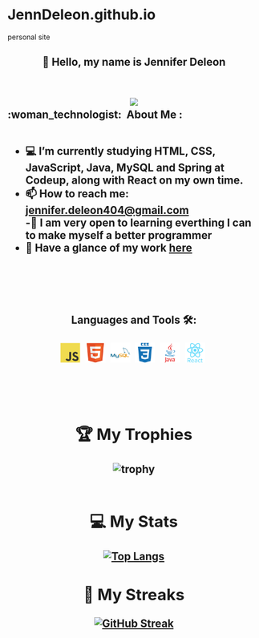 # JennDeleon.github.io
personal site

### 
<h2 align="center">👋 Hello, my name is Jennifer Deleon<br><br>
<h2>
<div id="header" align="center">
  <img src="https://media.giphy.com/media/KJmbSTSyIzetubNgJ5/giphy.gif"</img>
</div>
:woman_technologist: &nbsp;About Me :
<br>
<br>
  
- :computer: I’m currently studying HTML, CSS, JavaScript, Java, MySQL and Spring at Codeup, along with React on my own time. <br>
- 📫 How to reach me: jennifer.deleon404@gmail.com<br>
-📌 I am very open to learning everthing I can to make myself a better programmer<br>
- 🧐 Have a glance of my work [here](https://github.com/JennDeleon?tab=repositories)


<br>
<br>
<br>
  <p align="center">Languages and Tools 🛠:<br><br>
    <img src="https://github.com/devicons/devicon/blob/master/icons/javascript/javascript-original.svg" title="JavaScript" alt="JavaScript" width="40" height="40"/>&nbsp;
    <img src="https://github.com/devicons/devicon/blob/master/icons/html5/html5-original.svg" title="HTML5" alt="HTML" width="40" height="40"/>&nbsp;
    <img src="https://github.com/devicons/devicon/blob/master/icons/mysql/mysql-original-wordmark.svg" title="MySQL"  alt="MySQL" width="40" height="40"/>&nbsp;
    <img src="https://github.com/devicons/devicon/blob/master/icons/css3/css3-plain-wordmark.svg"  title="CSS3" alt="CSS" width="40" height="40"/>&nbsp;
    <img src="https://github.com/devicons/devicon/blob/master/icons/java/java-original-wordmark.svg" title="Java" alt="Java" width="40" height="40"/>&nbsp;
  <img src="https://github.com/devicons/devicon/blob/master/icons/react/react-original-wordmark.svg" title="React" alt="React" width="40" height="40"/>&nbsp;
  </p>
  <br><br>
  <div align="center">

## 🏆 My Trophies <br /> 
  
  ![trophy](https://github-profile-trophy.vercel.app/?username=JennDeleon&theme=juicyfresh&no-frame=true&row=1&&margin-w=20&no-bg=true)
  <br /><br />
    
  </div>
  <div align="center">  
    
## 💻 My Stats <br /> 

    
  [![Top Langs](https://github-readme-stats.vercel.app/api/top-langs/?username=JennDeleon&layout=compact&theme=vision-friendly-dark)](https://github.com/JennDeleon/github-readme-stats)
    
  </div>
    <div align="center"> 
      
  ## 💫 My Streaks <br />  

      
  [![GitHub Streak](http://github-readme-streak-stats.herokuapp.com?user=JennDeleon&theme=dark&background=000000)](https://git.io/streak-stats)
      
  </div>
  
  

